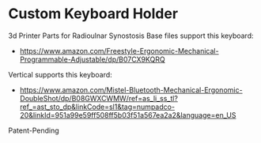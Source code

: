 # Custom Keyboard Holder
3d Printer Parts for Radioulnar Synostosis 
Base files support this keyboard:
* https://www.amazon.com/Freestyle-Ergonomic-Mechanical-Programmable-Adjustable/dp/B07CX9KQRQ

Vertical supports this keyboard:
* https://www.amazon.com/Mistel-Bluetooth-Mechanical-Ergonomic-DoubleShot/dp/B08GWXCWMW/ref=as_li_ss_tl?ref_=ast_sto_dp&linkCode=sl1&tag=numpadco-20&linkId=951a99e59ff508ff5b03f51a567ea2a2&language=en_US

Patent-Pending
